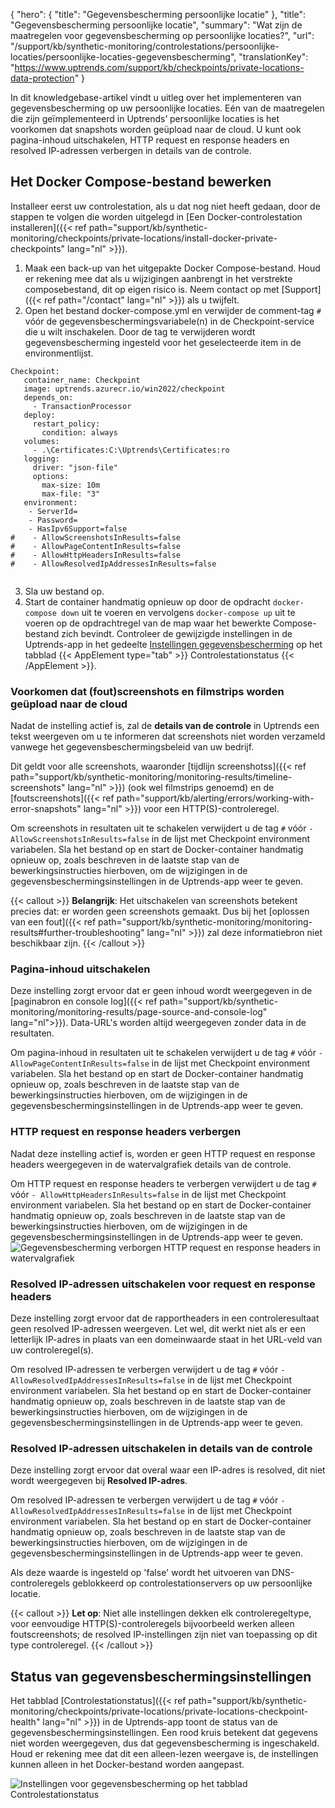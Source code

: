 {
  "hero": {
    "title": "Gegevensbescherming persoonlijke locatie"
  },
  "title": "Gegevensbescherming persoonlijke locatie",
  "summary": "Wat zijn de maatregelen voor gegevensbescherming op persoonlijke locaties?",
  "url": "/support/kb/synthetic-monitoring/controlestations/persoonlijke-locaties/persoonlijke-locaties-gegevensbescherming",
  "translationKey": "https://www.uptrends.com/support/kb/checkpoints/private-locations-data-protection"
}

In dit knowledgebase-artikel vindt u uitleg over het implementeren van gegevensbescherming op uw persoonlijke locaties. Eén van de maatregelen die zijn geïmplementeerd in Uptrends’ persoonlijke locaties is het voorkomen dat snapshots worden geüpload naar de cloud. U kunt ook pagina-inhoud uitschakelen, HTTP request en response headers en resolved IP-adressen verbergen in details van de controle.

## Het Docker Compose-bestand bewerken

Installeer eerst uw controlestation, als u dat nog niet heeft gedaan, door de stappen te volgen die worden uitgelegd in [Een Docker-controlestation installeren]({{< ref path="support/kb/synthetic-monitoring/checkpoints/private-locations/install-docker-private-checkpoints" lang="nl" >}}).

1. Maak een back-up van het uitgepakte Docker Compose-bestand. Houd er rekening mee dat als u wijzigingen aanbrengt in het verstrekte composebestand, dit op eigen risico is. Neem contact op met [Support]({{< ref path="/contact" lang="nl" >}}) als u twijfelt. 
2. Open het bestand docker-compose.yml en verwijder de comment-tag ``#`` vóór de gegevensbeschermingsvariabele(n) in de Checkpoint-service die u wilt inschakelen. Door de tag te verwijderen wordt gegevensbescherming ingesteld voor het geselecteerde item in de environmentlijst. 


 ```
 Checkpoint:
    container_name: Checkpoint
    image: uptrends.azurecr.io/win2022/checkpoint
    depends_on:
      - TransactionProcessor
    deploy:
      restart_policy:
        condition: always
    volumes:
      - .\Certificates:C:\Uptrends\Certificates:ro
    logging:
      driver: "json-file"
      options:
        max-size: 10m
        max-file: "3"
    environment:
     - ServerId=
     - Password=
     - HasIpv6Support=false
#    - AllowScreenshotsInResults=false
#    - AllowPageContentInResults=false
#    - AllowHttpHeadersInResults=false
#    - AllowResolvedIpAddressesInResults=false
  
 ```    
3. Sla uw bestand op. 
4. Start de container handmatig opnieuw op door de opdracht ```docker-compose down``` uit te voeren en vervolgens ```docker-compose up``` uit te voeren op de opdrachtregel van de map waar het bewerkte Compose-bestand zich bevindt. Controleer de gewijzigde instellingen in de Uptrends-app in het gedeelte [Instellingen gegevensbescherming](#data-protection-settings-status) op het tabblad {{< AppElement type="tab" >}} Controlestationstatus {{< /AppElement >}}.
 
### Voorkomen dat (fout)screenshots en filmstrips worden geüpload naar de cloud
Nadat de instelling actief is, zal de **details van de controle** in Uptrends een tekst weergeven om u te informeren dat screenshots niet worden verzameld vanwege het gegevensbeschermingsbeleid van uw bedrijf. 

Dit geldt voor alle screenshots, waaronder [tijdlijn screenshotss]({{< ref path="support/kb/synthetic-monitoring/monitoring-results/timeline-screenshots" lang="nl" >}}) (ook wel filmstrips genoemd) en de [foutscreenshots]({{< ref path="support/kb/alerting/errors/working-with-error-snapshots" lang="nl" >}}) voor een HTTP(S)-controleregel.

Om screenshots in resultaten uit te schakelen verwijdert u de tag ``#`` vóór `- AllowScreenshotsInResults=false` in de lijst met Checkpoint environment variabelen. Sla het bestand op en start de Docker-container handmatig opnieuw op, zoals beschreven in de laatste stap van de bewerkingsinstructies hierboven, om de wijzigingen in de gegevensbeschermingsinstellingen in de Uptrends-app weer te geven.

{{< callout >}} **Belangrijk**: Het uitschakelen van screenshots betekent precies dat: er worden geen screenshots gemaakt. Dus bij het [oplossen van een fout]({{< ref path="support/kb/synthetic-monitoring/monitoring-results#further-troubleshooting" lang="nl" >}}) zal deze informatiebron niet beschikbaar zijn.
 {{< /callout >}}

### Pagina-inhoud uitschakelen 
Deze instelling zorgt ervoor dat er geen inhoud wordt weergegeven in de [paginabron en console log]({{< ref path="support/kb/synthetic-monitoring/monitoring-results/page-source-and-console-log" lang="nl">}}). Data-URL's worden altijd weergegeven zonder data in de resultaten. 

Om pagina-inhoud in resultaten uit te schakelen verwijdert u de tag ``#`` vóór `- AllowPageContentInResults=false` in de lijst met Checkpoint environment variabelen. Sla het bestand op en start de Docker-container handmatig opnieuw op, zoals beschreven in de laatste stap van de bewerkingsinstructies hierboven, om de wijzigingen in de gegevensbeschermingsinstellingen in de Uptrends-app weer te geven.

### HTTP request en response headers verbergen
Nadat deze instelling actief is, worden er geen HTTP request en response headers weergegeven in de watervalgrafiek details van de controle.

Om HTTP request en response headers te verbergen verwijdert u de tag ``#`` vóór `- AllowHttpHeadersInResults=false` in de lijst met Checkpoint environment variabelen. Sla het bestand op en start de Docker-container handmatig opnieuw op, zoals beschreven in de laatste stap van de bewerkingsinstructies hierboven, om de wijzigingen in de gegevensbeschermingsinstellingen in de Uptrends-app weer te geven.
![Gegevensbescherming verborgen HTTP request en response headers in watervalgrafiek](/img/content/scr-data-protection-waterfall-headers.min.png)

### Resolved IP-adressen uitschakelen voor request en response headers
Deze instelling zorgt ervoor dat de rapportheaders in een controleresultaat geen resolved IP-adressen weergeven. Let wel, dit werkt niet als er een letterlijk IP-adres in plaats van een domeinwaarde staat in het URL-veld van uw controleregel(s). 

Om resolved IP-adressen te verbergen verwijdert u de tag ``#`` vóór `- AllowResolvedIpAddressesInResults=false` in de lijst met Checkpoint environment variabelen. Sla het bestand op en start de Docker-container handmatig opnieuw op, zoals beschreven in de laatste stap van de bewerkingsinstructies hierboven, om de wijzigingen in de gegevensbeschermingsinstellingen in de Uptrends-app weer te geven.

### Resolved IP-adressen uitschakelen in details van de controle 
Deze instelling zorgt ervoor dat overal waar een IP-adres is resolved, dit niet wordt weergegeven bij **Resolved IP-adres**.   

Om resolved IP-adressen te verbergen verwijdert u de tag ``#`` vóór `- AllowResolvedIpAddressesInResults=false` in de lijst met Checkpoint environment variabelen. Sla het bestand op en start de Docker-container handmatig opnieuw op, zoals beschreven in de laatste stap van de bewerkingsinstructies hierboven, om de wijzigingen in de gegevensbeschermingsinstellingen in de Uptrends-app weer te geven.

Als deze waarde is ingesteld op 'false' wordt het uitvoeren van DNS-controleregels geblokkeerd op controlestationservers op uw persoonlijke locatie.

{{< callout >}} **Let op**: Niet alle instellingen dekken elk controleregeltype, voor eenvoudige HTTP(S)-controleregels bijvoorbeeld werken alleen foutscreenshots; de resolved IP-instellingen zijn niet van toepassing op dit type controleregel. 
{{< /callout >}}

## Status van gegevensbeschermingsinstellingen 

Het tabblad [Controlestationstatus]({{< ref path="support/kb/synthetic-monitoring/checkpoints/private-locations/private-locations-checkpoint-health" lang="nl" >}}) in de Uptrends-app toont de status van de gegevensbeschermingsinstellingen. Een rood kruis betekent dat gegevens niet worden weergegeven, dus dat gegevensbescherming is ingeschakeld. Houd er rekening mee dat dit een alleen-lezen weergave is, de instellingen kunnen alleen in het Docker-bestand worden aangepast. 

![Instellingen voor gegevensbescherming op het tabblad Controlestationstatus](/img/content/scr_private-location-checkpoint-health-data-protected.min.png)
